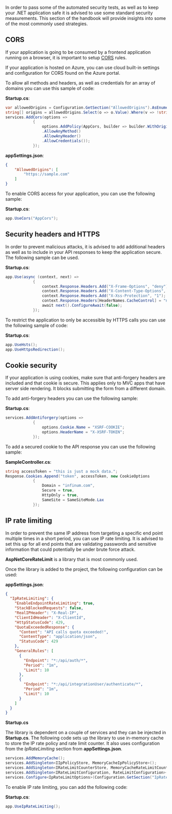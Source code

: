 In order to pass some of the automated security tests, as well as to keep your .NET application safe it is advised to use some standard security measurements.  This section of the handbook will provide insights into some of the most commonly used strategies.

## CORS

If your application is going to be consumed by a frontend application running on a browser, it is important to setup [CORS](https://developer.mozilla.org/en-US/docs/Web/HTTP/CORS) rules. 

If your application is hosted on Azure, you can use cloud built-in settings and configuration for CORS found on the Azure portal.

To allow all methods and headers, as well as credentials for an array of domains you can use this sample of code:

**Startup.cs**:

```c#
var allowedOrigins = Configuration.GetSection("AllowedOrigins").AsEnumerable();
string[] origins = allowedOrigins.Select(o => o.Value).Where(v => !string.IsNullOrEmpty(v)).ToArray();
services.AddCors(options =>
            {
                options.AddPolicy(AppCors, builder => builder.WithOrigins(origins)
                .AllowAnyMethod()
                .AllowAnyHeader()
                .AllowCredentials());
            });
```

**appSettings.json**:

```json
{
	"AllowedOrigins": [
    	"https://sample.com"
  	]
}
```

To enable CORS access for your application, you can use the following sample:

**Startup.cs**:

```c#
app.UseCors("AppCors");
```



## Security headers and HTTPS

In order to prevent malicious attacks, it is advised to add additional headers as well as to include in your API responses to keep the application secure. The following sample can be used.

**Startup.cs**:

```c#
app.Use(async (context, next) =>
            {
                context.Response.Headers.Add("X-Frame-Options", "deny");
                context.Response.Headers.Add("X-Content-Type-Options", "nosniff");
                context.Response.Headers.Add("X-Xss-Protection", "1");
                context.Response.Headers[HeaderNames.CacheControl] = "no-cache, no-store";
                await next().ConfigureAwait(false);
            });
```

To restrict the application to only be accessible by HTTPS calls you can use the following sample of code:

**Startup.cs**:

```c#
app.UseHsts();
app.UseHttpsRedirection();
```



## Cookie security

If your application is using cookies, make sure that anti-forgery headers are included and that cookie is secure. This applies only to MVC apps that have server side rendering. It blocks submitting the form from a different domain.

To add anti-forgery headers you can use the following sample:

**Startup.cs**:

```c#
services.AddAntiforgery(options =>
            {
                options.Cookie.Name = "XSRF-COOKIE";
                options.HeaderName = "X-XSRF-TOKEN";
            });
```

To add a secured cookie to the API response you can use the following sample:

**SampleController.cs**:

```c#
string accessToken = "this is just a mock data.";
Response.Cookies.Append("token", accessToken, new CookieOptions
            {
                Domain = "infinum.com",
                Secure = true,
                HttpOnly = true,
                SameSite = SameSiteMode.Lax
            });
```



## IP rate limiting

In order to prevent the same IP address from targeting a specific end point multiple times in a short period, you can use IP rate limiting. It is advised to set this up for all end points that are validating passwords and sensitive information that could potentially be under brute force attack.

**AspNetCoreRateLimit** is a library that is most commonly used. 

Once the library is added to the project, the following configuration can be used:

**appSettings.json**:

```json
{
  "IpRateLimiting": {
    "EnableEndpointRateLimiting": true,
    "StackBlockedRequests": false,
    "RealIPHeader": "X-Real-IP",
    "ClientIdHeader": "X-ClientId",
    "HttpStatusCode": 429,
    "QuotaExceededResponse": {
      "Content": "API calls quota exceeded!",
      "ContentType": "application/json",
      "StatusCode": 429
    },
    "GeneralRules": [
      {
        "Endpoint": "*:/api/auth/*",
        "Period": "1m",
        "Limit": 10
      },
      {
        "Endpoint": "*:/api/integrationUser/authenticate/*",
        "Period": "1m",
        "Limit": 10
      }
    ]
  }
}
```

**Startup.cs**

The library is dependent on a couple of services and they can be injected in **Startup.cs**. The following code sets up the library to use in-memory cache to store the IP rate policy and rate limit counter. It also uses configuration from the *IpRateLimiting* section from **appSettings.json**.

```c#
services.AddMemoryCache();
services.AddSingleton<IIpPolicyStore, MemoryCacheIpPolicyStore>();
services.AddSingleton<IRateLimitCounterStore, MemoryCacheRateLimitCounterStore>();
services.AddSingleton<IRateLimitConfiguration, RateLimitConfiguration>();
services.Configure<IpRateLimitOptions>(Configuration.GetSection("IpRateLimiting"));
```

To enable IP rate limiting, you can add the following code:

**Startup.cs**:

```c#
app.UseIpRateLimiting();
```
